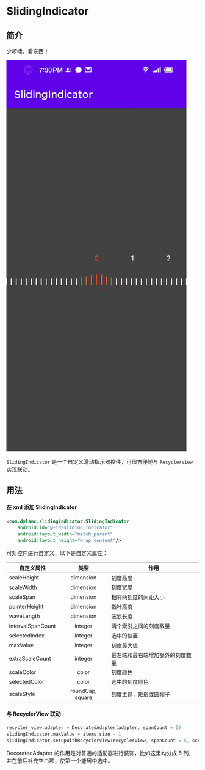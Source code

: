 # SlidingIndicator

## 简介

少啰嗦，看东西！

![gif图](./gif/sample.gif) 

`SlidingIndicator` 是一个自定义滑动指示器控件，可很方便地与 `RecyclerView` 实现联动。

## 用法


#### 在 xml 添加 SlidingIndicator

```xml
<com.dylanc.slidingindicator.SlidingIndicator
    android:id="@+id/sliding_indicator"
    android:layout_width="match_parent"
    android:layout_height="wrap_content"/>
```

可对控件进行自定义，以下是自定义属性：

| 自定义属性        |       类型       | 作用                             |
| ----------------- | :--------------: | -------------------------------- |
| scaleHeight       |    dimension     | 刻度高度                         |
| scaleWidth        |    dimension     | 刻度宽度                         |
| scaleSpan         |    dimension     | 相邻两刻度的间距大小             |
| pointerHeight     |    dimension     | 指针高度                         |
| waveLength        |    dimension     | 波浪长度                         |
| intervalSpanCount |     integer      | 两个索引之间的刻度数量           |
| selectedIndex     |     integer      | 选中的位置                       |
| maxValue          |     integer      | 刻度最大值                       |
| extraScaleCount   |     integer      | 最左端和最右端增加额外的刻度数量 |
| scaleColor        |      color       | 刻度颜色                         |
| selectedColor     |      color       | 选中的刻度颜色                   |
| scaleStyle        | roundCap, square | 刻度主题，矩形或圆帽子           |

#### 与 RecyclerView 联动

```kotlin
recycler_view.adapter = DecoratedAdapter(adapter, spanCount = 5)
slidingIndicator.maxValue = items.size - 1
slidingIndicator.setupWithRecyclerView(recyclerView, spanCount = 5, scrollSelect = true)
```

DecoratedAdapter 的作用是对普通的适配器进行装饰，比如这里均分成 5 列，并在前后补充空白项，使第一个能居中选中。
